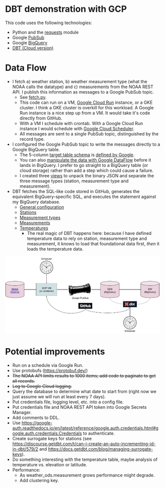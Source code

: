 # DBT demonstration with GCP
This code uses the following technologies:
- Python and the [requests](https://requests.readthedocs.io/en/latest/) module
- Google [PubSub](https://cloud.google.com/pubsub)
- Google [BigQuery](https://cloud.google.com/bigquery)
- [DBT (Cloud version)](https://cloud.getdbt.com)

# Data Flow
- I fetch a) weather station, b) weather measurement type (what the NOAA calls the datatype) and c) measurements from the NOAA REST API. I publish this information as messages to a Google PubSub topic.
  - See [fetch.py](fetch.py).
  - This code can run on a VM, [Google Cloud Run](https://cloud.google.com/run/) instance, or a GKE cluster. I think a GKE cluster is overkill for this workload. A Google Run instance is a nice step up from a VM. It would take it's code directly from GitHub.
  - With a VM I schedule with crontab. With a Google Cloud Run instance I would schedule with [Google Cloud Scheduler](https://cloud.google.com/scheduler).
  - All messages are sent to a single PubSub topic, distinguished by the record type.
- I configured the Google PubSub topic to write the messages directly to a Google BigQuery table.
  - The 5-column [target table schema](sql/weather_ods.source.sql) is [defined by Google](https://cloud.google.com/pubsub/docs/bigquery#properties_subscription).
  - You can also [manipulate the data with Google DataFlow](https://cloud.google.com/dataflow/docs/tutorials/dataflow-stream-to-bigquery) before it lands in BigQuery. I prefer to go straight to a BigQuery table (or cloud storage) rather than add a step which could cause a failure.
  - I created three [views](sql) to unpack the binary JSON and separate the three message types (station, measurement type and measurement).
- DBT fetches the SQL-like code stored in GitHub, generates the equivalent BigQuery-specific SQL, and executes the statement against my BigQuery database.
  - [General configuration](dbt_project.yml)
  - [Stations](models/weather/station_dim.sql)
  - [Measurement types](models/weather/measurement_type_dim.sql)
  - [Measurements](models/weather/measurement.sql)
  - [Temperatures](models/weather/temperature.sql)
    - The real magic of DBT happens here: because I have defined temperature data to rely on station, measurement type and measurement, it knows to load that foundational data first, *then* it loads the temperature data.

![data flow](images/DBT_and_GCP_Data_Flow.png)

# Potential improvements
- Run on a schedule via Google Run.
- Use protobufs (https://protobuf.dev/)
- ~~The NOAA API limits results to 1000 items; add code to paginate to get all records.~~
- ~~Log to Google Cloud logging.~~
- Query the database to determine what date to start from (right now we just assume we will run at least every 7 days).
- Put credentials file, logging level, etc. into a config file.
- Put credentials file and NOAA REST API token into Google Secrets Manager.
- Add comments to DDL.
- Use https://google-auth.readthedocs.io/en/latest/reference/google.auth.credentials.html#google.auth.credentials.Credentials to authenticate.
- Create surrogate keys for stations (see https://discourse.getdbt.com/t/can-i-create-an-auto-incrementing-id-in-dbt/579/2 and https://docs.getdbt.com/blog/managing-surrogate-keys).
- Do something interesting with the temperature table, maybe analysis of temperature vs. elevation or latitude.
- Performance:
  - As weather_ods.measurement grows performance might degrade.
  - Add clustering key.
